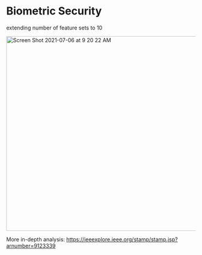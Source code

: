 # Biometric Security
extending number of feature sets to 10

<img width="518" alt="Screen Shot 2021-07-06 at 9 20 22 AM" src="https://user-images.githubusercontent.com/43594876/125118587-c3d97980-e0a4-11eb-8a5d-385cbc0518e5.png">


More in-depth analysis: https://ieeexplore.ieee.org/stamp/stamp.jsp?arnumber=9123339


